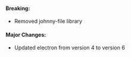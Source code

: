 #### Breaking:
* Removed johnny-file library

#### Major Changes:
* Updated electron from version 4 to version 6
